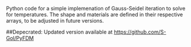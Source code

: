 Python code for a simple implemenation of Gauss-Seidel iteration to solve for temperatures. The shape and materials are defined in their respective arrays, to be adjusted in future versions. 

##Depecrated: Updated version available at https://github.com/S-Gol/PyFDM

